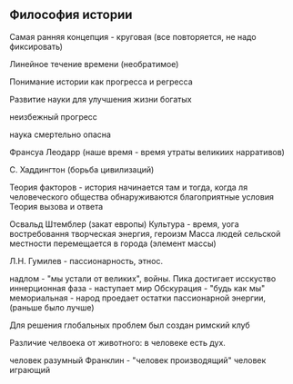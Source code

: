 
## Философия истории 
Самая ранняя концепция - круговая (все повторяется, не надо фиксировать)

Линейное течение времени (необратимое)

Понимание истории как прогресса и регресса

Развитие науки для улучшения жизни богатых

неизбежный прогресс 

наука смертельно опасна

Франсуа Леодарр (наше время - время утраты великиих нарративов)

С. Хаддингтон   (борьба цивилизаций)

Теория факторов - история начинается там и тогда, когда ля человеческого общества обнаруживаются благоприятные условия
Теория вызова и ответа 

Освальд Штемблер (закат европы)
Культура - время, уога востребовання творческая энергия, героизм
Масса людей сельской местности перемещается в города (элемент массы)

Л.Н. Гумилев - пассионарность, этнос.


надлом - "мы устали от великих", войны. Пика достигает исскуство
иннерционная фаза - наступает мир
Обскурация - "будь как мы"
мемориальная - народ проедает остатки пассионарной энергии, (раньше было лучше)

Для решения глобальных проблем был создан римский клуб  


Различие челвоека от животного: в человеке есть дух. 

человек разумный
Франклин - "человек производящий"
человек играющий